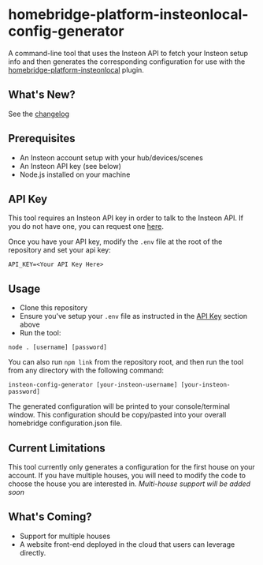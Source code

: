 # homebridge-platform-insteonlocal-config-generator

A command-line tool that uses the Insteon API to fetch your Insteon setup info and then generates the corresponding configuration for use with the [homebridge-platform-insteonlocal](https://github.com/kuestess/homebridge-platform-insteonlocal) plugin. 

What's New?
-----------
See the [changelog](./CHANGELOG.md)

Prerequisites
-------------
- An Insteon account setup with your hub/devices/scenes
- An Insteon API key (see below)
- Node.js installed on your machine


API Key
-------
This tool requires an Insteon API key in order to talk to the Insteon API. If you do not have one, you can request one [here](https://www.insteon.com/become-an-insteon-developer).

Once you have your API key, modify the `.env` file at the root of the repository and set your api key:
```
API_KEY=<Your API Key Here>
```

Usage
-----
- Clone this repository
- Ensure you've setup your `.env` file as instructed in the [API Key](https://github.com/ssyrell/homebridge-platform-insteonlocal-config-generator#api-key) section above
- Run the tool:

```
node . [username] [password]
```

You can also run `npm link` from the repository root, and then run the tool from any directory with the following command:
```
insteon-config-generator [your-insteon-username] [your-insteon-password]
```

The generated configuration will be printed to your console/terminal window. This configuration should be copy/pasted into your overall homebridge configuration.json file.


Current Limitations
-------------------
This tool currently only generates a configuration for the first house on your account. If you have multiple houses, you will need to modify the code to choose the house you are interested in. _Multi-house support will be added soon_ 

What's Coming?
--------------
- Support for multiple houses
- A website front-end deployed in the cloud that users can leverage directly.
